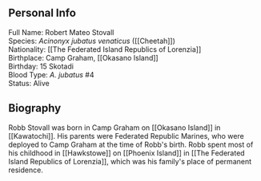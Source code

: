 ## Personal Info

Full Name: Robert Mateo Stovall  
Species: _Acinonyx jubatus venaticus_ ([[Cheetah]])  
Nationality: [[The Federated Island Republics of Lorenzia]]  
Birthplace: Camp Graham, [[Okasano Island]]  
Birthday: 15 Skotadi  
Blood Type: _A. jubatus_ #4  
Status: Alive  
## Biography

Robb Stovall was born in Camp Graham on [[Okasano Island]] in [[Kawatochi]]. His parents were Federated Republic Marines, who were deployed to Camp Graham at the time of Robb's birth. Robb spent most of his childhood in [[Hawkstowe]] on [[Phoenix Island]] in [[The Federated Island Republics of Lorenzia]], which was his family's place of permanent residence.